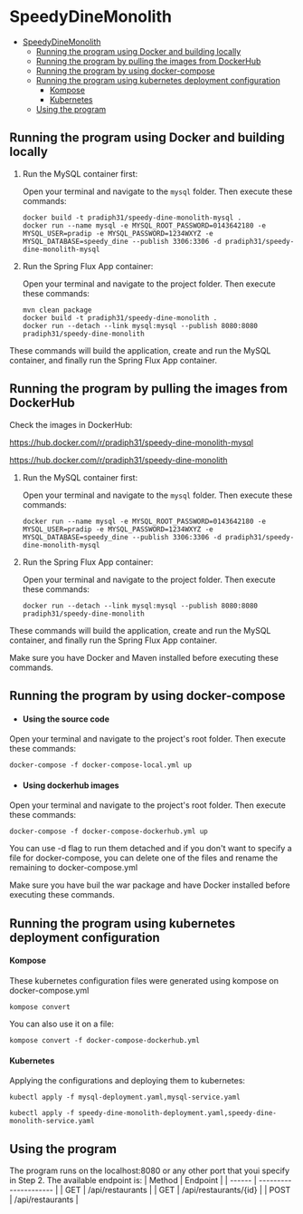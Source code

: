 # SpeedyDineMonolith

- [SpeedyDineMonolith](#speedydinemonolith)
  - [Running the program using Docker and building locally](#running-the-program-using-docker-and-building-locally)
  - [Running the program by pulling the images from DockerHub](#running-the-program-by-pulling-the-images-from-dockerhub)
  - [Running the program by using docker-compose](#running-the-program-by-using-docker-compose)
  - [Running the program using kubernetes deployment configuration](#running-the-program-using-kubernetes-deployment-configuration)
      - [Kompose](#kompose)
      - [Kubernetes](#kubernetes)
  - [Using the program](#using-the-program)

## Running the program using Docker and building locally

1. Run the MySQL container first:

   Open your terminal and navigate to the `mysql` folder. Then execute these commands:

   ```shell
   docker build -t pradiph31/speedy-dine-monolith-mysql .
   docker run --name mysql -e MYSQL_ROOT_PASSWORD=0143642180 -e MYSQL_USER=pradip -e MYSQL_PASSWORD=1234WXYZ -e MYSQL_DATABASE=speedy_dine --publish 3306:3306 -d pradiph31/speedy-dine-monolith-mysql
1. Run the Spring Flux App container:

   Open your terminal and navigate to the project folder. Then execute these commands:
   ```shell
   mvn clean package
   docker build -t pradiph31/speedy-dine-monolith .
   docker run --detach --link mysql:mysql --publish 8080:8080 pradiph31/speedy-dine-monolith
These commands will build the application, create and run the MySQL container, and finally run the Spring Flux App container.

## Running the program by pulling the images from DockerHub

   Check the images in DockerHub:

   https://hub.docker.com/r/pradiph31/speedy-dine-monolith-mysql

   https://hub.docker.com/r/pradiph31/speedy-dine-monolith
   
1. Run the MySQL container first:


   Open your terminal and navigate to the `mysql` folder. Then execute these commands:

   ```shell
   docker run --name mysql -e MYSQL_ROOT_PASSWORD=0143642180 -e MYSQL_USER=pradip -e MYSQL_PASSWORD=1234WXYZ -e MYSQL_DATABASE=speedy_dine --publish 3306:3306 -d pradiph31/speedy-dine-monolith-mysql
1. Run the Spring Flux App container:

   Open your terminal and navigate to the project folder. Then execute these commands:
   ```shell
   docker run --detach --link mysql:mysql --publish 8080:8080 pradiph31/speedy-dine-monolith
These commands will build the application, create and run the MySQL container, and finally run the Spring Flux App container.

Make sure you have Docker and Maven installed before executing these commands.

## Running the program by using docker-compose

- #### Using the source code

Open your terminal and navigate to the project's root folder. Then execute these commands:

`docker-compose -f docker-compose-local.yml up`

- #### Using dockerhub images

Open your terminal and navigate to the project's root folder. Then execute these commands:

`docker-compose -f docker-compose-dockerhub.yml up`

You can use -d flag to run them detached and if you don't want to specify a file for docker-compose, you can delete one of the files and rename the remaining to docker-compose.yml

Make sure you have buil the war package and have Docker installed before executing these commands.

## Running the program using kubernetes deployment configuration

#### Kompose

These kubernetes configuration files were generated using kompose on docker-compose.yml

`kompose convert`

You can also use it on a file:

`kompose convert -f docker-compose-dockerhub.yml`

#### Kubernetes

Applying the configurations and deploying them to kubernetes:

`kubectl apply -f mysql-deployment.yaml,mysql-service.yaml`

`kubectl apply -f speedy-dine-monolith-deployment.yaml,speedy-dine-monolith-service.yaml`

## Using the program

The program runs on the localhost:8080 or any other port that youi specify in Step 2.
The available endpoint is:
| Method | Endpoint              |
| ------ | --------------------- |
| GET    | /api/restaurants      |
| GET    | /api/restaurants/{id} |
| POST   | /api/restaurants      |